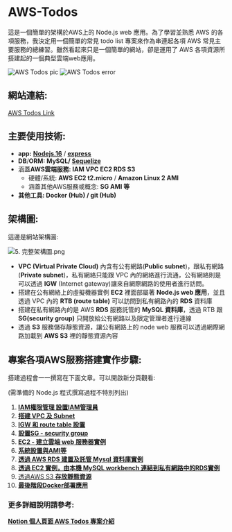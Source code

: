 # AWS-Todos
這是一個簡單的架構於AWS上的 Node.js web 應用。為了學習並熟悉 AWS 的各項服務，我決定用一個簡單的常見 todo list 專案來作為串連起各項 AWS 常見主要服務的總練習。雖然看起來只是一個簡單的網站，卻是運用了 AWS 各項資源所搭建起的一個典型雲端web應用。

![AWS Todos pic]()
![AWS Todos error]()

## 網站連結:
[AWS Todos Link](http://54.244.68.189/)

## 主要使用技術:
- **app:** [**Nodejs.16**](https://nodejs.org/en/) / [****express****](https://www.npmjs.com/package/express)
- **DB**/**ORM:  MySQL/ [Sequelize](https://www.npmjs.com/package/sequelize)**
- 涵蓋**AWS雲端服務: IAM VPC EC2 RDS S3**
    - 硬體/系統:  **AWS EC2 t2.micro** / **Amazon Linux 2 AMI**
    - 涵蓋其他AWS服務或概念: **SG AMI 等**
- **其他工具: Docker (Hub) / git (Hub)**

## 架構圖:

這邊是網站架構圖:

![5. 完整架構圖.png]()

- **VPC (Virtual Private Cloud)** 內含有公有網路(**Public subnet**)，跟私有網路(**Private subnet**)，私有網絡只能跟 VPC 內的網絡進行流通，公有網絡則是可以透過 **IGW** (Internet gateway)讓來自網際網路的使用者進行訪問。
- 搭建在公有網絡上的虛擬機器實例 **EC2** 裡面部屬著 **Node.js web 應用**，並且透過 VPC 內的 **RTB (route table)** 可以訪問到私有網路內的 **RDS** 資料庫
- 搭建在私有網路內的是 AWS **RDS** 服務託管的 **MySQL 資料庫**，透過 RTB 跟 **SG(security group)** 只開放給公有網路以及限定管理者進行連線
- 透過 **S3** 服務儲存靜態資源，讓公有網路上的 node web 服務可以透過網際網路加載到 **AWS S3** 裡的靜態資源內容

## 專案各項AWS服務搭建實作步驟:

搭建過程會一一撰寫在下面文章。可以開啟新分頁觀看:

(需準備的 Node.js 程式撰寫過程不特別列出)

1. [**IAM權限管理 設置IAM管理員**](https://grateful-trunk-685.notion.site/IAM-IAM-75aec932da42498c83ec05312f8e5531)
2. [**搭建 VPC 及 Subnet**](https://grateful-trunk-685.notion.site/VPC-Subnet-1e4dc3a443fc4b04b3051d22425e929c)
3. [**IGW 和 route table 設置**](https://grateful-trunk-685.notion.site/IGW-route-table-65c901b5027d4f8482359ea6bc44a640)
4. [**設置SG - security group**](https://grateful-trunk-685.notion.site/SG-security-group-16db4125c4b84f74aa15ddb2ddf9e1d9)
5. [**EC2 - 建立雲端 web 服務器實例**](https://grateful-trunk-685.notion.site/EC2-web-3b87cb08ab0b4413a6dbeead2d400903)
6. [**系統設置與AMI等**](https://grateful-trunk-685.notion.site/AMI-feee45f571c04007b3003f971ecc5e94)
7. [**透過 AWS RDS 建置及託管 Mysql 資料庫實例**](https://grateful-trunk-685.notion.site/AWS-RDS-Mysql-34a4cb0d23c345a29ed474040d8f773a)
8. [**透過 EC2 實例，由本機 MySQL workbench 連結到私有網路中的RDS實例**](https://grateful-trunk-685.notion.site/0bae01d0a0c14757b8c6aac800e28868)
9. [透過AWS S3 **存放靜態資源**](https://grateful-trunk-685.notion.site/AWS-S3-cccf98c7426843dcbebf8a0bff70a48d)
10. [**最後階段Docker部署應用**](https://grateful-trunk-685.notion.site/AWS-Todos-IAM-VPC-EC2-RDS-S3-AWS-todo-list-05a49b23d2814ba696927f570cc533b9)

### 更多詳細說明請參考:
[**Notion 個人頁面 AWS Todos 專案介紹**](https://grateful-trunk-685.notion.site/AWS-Todos-IAM-VPC-EC2-RDS-S3-AWS-todo-list-05a49b23d2814ba696927f570cc533b9)